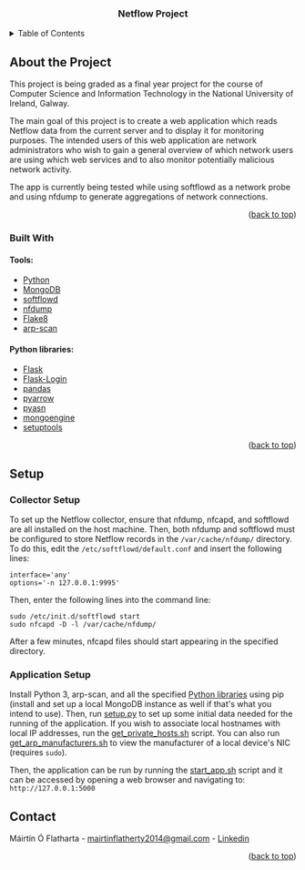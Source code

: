 <div id="top"></div>

<h3 align="center">Netflow Project</h3>

<!-- TABLE OF CONTENTS -->
<details>
  <summary>Table of Contents</summary>
  <ol>
    <li>
      <a href="#about-the-project">About the Project</a>
      <ul>
        <li>
          <a href="#built-with">Built With</a>
          <ul>
            <li><a href="#tools">Tools</a></li>
            <li><a href="#python-libraries">Python Libraries</a></li>
          </ul>
        </li>
      </ul>
    </li>
    <li>
      <a href="#setup">Setup</a>
      <ul>
        <li><a href="#collector-setup">Collector Setup</a></li>
        <li><a href="#application-setup">Application Setup</a></li>
      </ul>
    </li>
    <li><a href="#contact">Contact</a></li>
  </ol>
</details>

<!-- ABOUT THE PROJECT -->
## About the Project
This project is being graded as a final year project for the course of Computer Science and Information Technology in the
National University of Ireland, Galway.

The main goal of this project is to create a web application
which reads Netflow data from the current server and to display it for monitoring purposes.
The intended users of this web application are network administrators who wish to gain a general overview of which network users
are using which web services and to also monitor potentially malicious network activity.

The app is currently being tested while using softflowd as a network probe and using nfdump to generate aggregations of network connections.

<p align="right">(<a href="#top">back to top</a>)</p>

<!-- BUILT WITH -->
### Built With

<!-- TOOLS -->
#### Tools:
* [Python](https://www.python.org/)
* [MongoDB](https://www.mongodb.com/)
* [softflowd](https://github.com/irino/softflowd)
* [nfdump](https://github.com/phaag/nfdump)
* [Flake8](https://flake8.pycqa.org/en/latest/)
* [arp-scan](https://github.com/royhills/arp-scan)

<!-- PYTHON LIBRARIES -->
#### Python libraries:
* [Flask](https://flask.palletsprojects.com/en/2.0.x/)
* [Flask-Login](https://pypi.org/project/Flask-Login/)
* [pandas](https://pypi.org/project/pandas/)
* [pyarrow](https://pypi.org/project/pyarrow/)
* [pyasn](https://pypi.org/project/pyasn/)
* [mongoengine](https://pypi.org/project/mongoengine/)
* [setuptools](https://pypi.org/project/setuptools/)

<p align="right">(<a href="#top">back to top</a>)</p>

<!-- SETUP -->
## Setup

<!-- COLLECTOR SETUP -->
### Collector Setup
To set up the Netflow collector, ensure that nfdump, nfcapd, and softflowd are
all installed on the host machine. Then, both nfdump and softflowd must be
configured to store Netflow records in the ```/var/cache/nfdump/``` directory.
To do this, edit the ```/etc/softflowd/default.conf``` and insert the
following lines:<br>
```
interface='any'
options='-n 127.0.0.1:9995'
```
Then, enter the following lines into the command line:<br>
```
sudo /etc/init.d/softflowd start
sudo nfcapd -D -l /var/cache/nfdump/
```
After a few minutes, nfcapd files should start appearing in the specified directory.

<!-- APPLICATION SETUP -->
### Application Setup
Install Python 3, arp-scan, and all the specified [Python libraries](#python-libraries) using pip (install and
set up a local MongoDB instance as well if that's what you intend to use). Then,
run [setup.py](./setup.py) to set up some initial data needed for the running
of the application. If you wish to associate local hostnames with local IP addresses,
run the [get_private_hosts.sh](./scripts/get_private_hosts.sh) script. You can
also run [get_arp_manufacturers.sh](./scripts/get_arp_manufacturers.sh) to view
the manufacturer of a local device's NIC (requires `sudo`).

Then, the application can be run by running the [start_app.sh](./scripts/start_app.sh)
script and it can be accessed by opening a web browser and navigating to:<br>
`http://127.0.0.1:5000`

<!-- CONTACT -->
## Contact
Máirtín Ó Flatharta - [mairtinflatherty2014@gmail.com](mailto:mairtinflatherty2014@gmail.com) - [Linkedin](https://www.linkedin.com/in/m%C3%A1irt%C3%ADn-%C3%B3-flatharta-842a54178/)

<p align="right">(<a href="#top">back to top</a>)</p>
